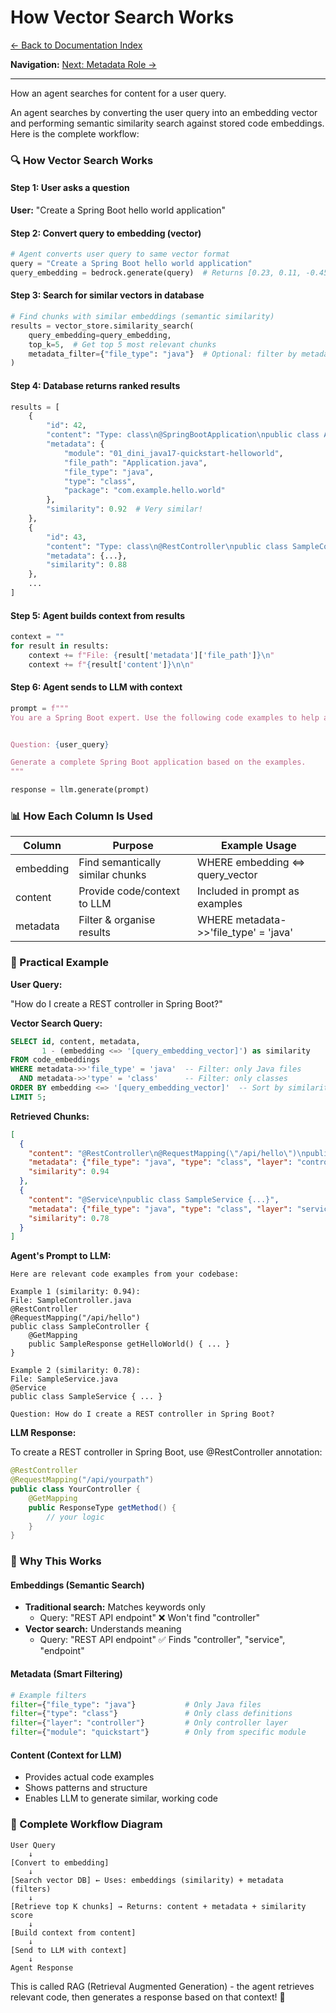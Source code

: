 # How Vector Search Works

[← Back to Documentation Index](../README.md)

**Navigation:** [Next: Metadata Role →](./02_metadata_role.md)

---

How an agent searches for content for a user query.

An agent searches by converting the user query into an embedding vector and performing semantic similarity search against stored code embeddings. Here is the complete workflow:

### 🔍 How Vector Search Works

#### Step 1: User asks a question

**User:** "Create a Spring Boot hello world application"

#### Step 2: Convert query to embedding (vector)

```python
# Agent converts user query to same vector format
query = "Create a Spring Boot hello world application"
query_embedding = bedrock.generate(query)  # Returns [0.23, 0.11, -0.45, ...]
```

#### Step 3: Search for similar vectors in database

```python
# Find chunks with similar embeddings (semantic similarity)
results = vector_store.similarity_search(
    query_embedding=query_embedding,
    top_k=5,  # Get top 5 most relevant chunks
    metadata_filter={"file_type": "java"}  # Optional: filter by metadata
)
```

#### Step 4: Database returns ranked results

```python
results = [
    {
        "id": 42,
        "content": "Type: class\n@SpringBootApplication\npublic class Application {...}",
        "metadata": {
            "module": "01_dini_java17-quickstart-helloworld",
            "file_path": "Application.java",
            "file_type": "java",
            "type": "class",
            "package": "com.example.hello.world"
        },
        "similarity": 0.92  # Very similar!
    },
    {
        "id": 43,
        "content": "Type: class\n@RestController\npublic class SampleController {...}",
        "metadata": {...},
        "similarity": 0.88
    },
    ...
]
```

#### Step 5: Agent builds context from results

```python
context = ""
for result in results:
    context += f"File: {result['metadata']['file_path']}\n"
    context += f"{result['content']}\n\n"
```

#### Step 6: Agent sends to LLM with context

```python
prompt = f"""
You are a Spring Boot expert. Use the following code examples to help answer the question.


Question: {user_query}

Generate a complete Spring Boot application based on the examples.
"""

response = llm.generate(prompt)
```

### 📊 How Each Column Is Used

| Column    | Purpose                          | Example Usage                         |
|-----------|----------------------------------|---------------------------------------|
| embedding | Find semantically similar chunks | WHERE embedding <=> query_vector      |
| content   | Provide code/context to LLM      | Included in prompt as examples        |
| metadata  | Filter & organise results        | WHERE metadata->>'file_type' = 'java' |

### 🔧 Practical Example

**User Query:**

"How do I create a REST controller in Spring Boot?"

**Vector Search Query:**

```sql
SELECT id, content, metadata,
       1 - (embedding <=> '[query_embedding_vector]') as similarity
FROM code_embeddings
WHERE metadata->>'file_type' = 'java'  -- Filter: only Java files
  AND metadata->>'type' = 'class'      -- Filter: only classes
ORDER BY embedding <=> '[query_embedding_vector]'  -- Sort by similarity
LIMIT 5;
```

**Retrieved Chunks:**

```json
[
  {
    "content": "@RestController\n@RequestMapping(\"/api/hello\")\npublic class SampleController {...}",
    "metadata": {"file_type": "java", "type": "class", "layer": "controller"},
    "similarity": 0.94
  },
  {
    "content": "@Service\npublic class SampleService {...}",
    "metadata": {"file_type": "java", "type": "class", "layer": "service"},
    "similarity": 0.78
  }
]
```

**Agent's Prompt to LLM:**

```text
Here are relevant code examples from your codebase:

Example 1 (similarity: 0.94):
File: SampleController.java
@RestController
@RequestMapping("/api/hello")
public class SampleController {
    @GetMapping
    public SampleResponse getHelloWorld() { ... }
}

Example 2 (similarity: 0.78):
File: SampleService.java
@Service
public class SampleService { ... }

Question: How do I create a REST controller in Spring Boot?
```

**LLM Response:**

To create a REST controller in Spring Boot, use @RestController annotation:

```java
@RestController
@RequestMapping("/api/yourpath")
public class YourController {
    @GetMapping
    public ResponseType getMethod() {
        // your logic
    }
}
```

### 🎯 Why This Works

#### Embeddings (Semantic Search)

- **Traditional search:** Matches keywords only
  - Query: "REST API endpoint" ❌ Won't find "controller"
- **Vector search:** Understands meaning
  - Query: "REST API endpoint" ✅ Finds "controller", "service", "endpoint"

#### Metadata (Smart Filtering)

```python
# Example filters
filter={"file_type": "java"}           # Only Java files
filter={"type": "class"}               # Only class definitions
filter={"layer": "controller"}         # Only controller layer
filter={"module": "quickstart"}        # Only from specific module
```

#### Content (Context for LLM)

- Provides actual code examples
- Shows patterns and structure
- Enables LLM to generate similar, working code

### 🔄 Complete Workflow Diagram

```
User Query
    ↓
[Convert to embedding]
    ↓
[Search vector DB] ← Uses: embeddings (similarity) + metadata (filters)
    ↓
[Retrieve top K chunks] → Returns: content + metadata + similarity score
    ↓
[Build context from content]
    ↓
[Send to LLM with context]
    ↓
Agent Response
```

This is called RAG (Retrieval Augmented Generation) - the agent retrieves relevant code, then generates a response based on that context! 🚀
